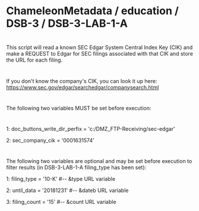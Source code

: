 # ChameleonMetadata / education / DSB-3 / DSB-3-LAB-1-A
#
This script will read a known SEC Edgar System Central Index Key (CIK) and make a REQUEST to Edgar 
for SEC filings associated with that CIK and store the URL for each filing.  
#
If you don't know the company's CIK, you can look it up here: https://www.sec.gov/edgar/searchedgar/companysearch.html
#
The following two variables MUST be set before execution:
#
1: doc_buttons_write_dir_perfix = 'c:/DMZ_FTP-Receiving/sec-edgar' 

2: sec_company_cik              = '0001631574'      
#
The following two variables are optional and may be set before execution to filter results (in DSB-3-LAB-1-A filing_type has been set):

1: filing_type                  = '10-K'       #-- &type URL variable

2: until_data                   = '20181231'   #-- &dateb URL variable

3: filing_count                 = '15'         #-- &count URL variable

